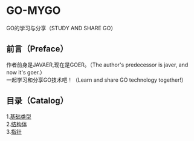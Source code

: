 # GO-MYGO
GO的学习与分享（STUDY AND SHARE GO）</br>
## 前言（Preface）
作者前身是JAVAER,现在是GOER。（The author's predecessor is javer, and now it's goer.）</br>
一起学习和分享GO技术吧！（Learn and share GO technology together!）</br>
## 目录（Catalog）
1.[基础类型](https://github.com/EvenBoom/GO-MYGO/tree/master/base-type)</br>
2.[结构体](https://github.com/EvenBoom/GO-MYGO/tree/master/struct)</br>
3.[指针](https://github.com/EvenBoom/GO-MYGO/tree/master/struct)</br>
